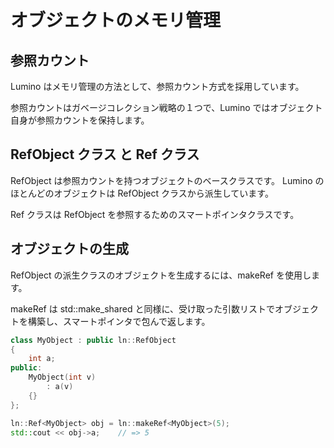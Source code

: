 オブジェクトのメモリ管理
==========


参照カウント
----------
Lumino はメモリ管理の方法として、参照カウント方式を採用しています。

参照カウントはガベージコレクション戦略の１つで、Lumino ではオブジェクト自身が参照カウントを保持します。


RefObject クラス と Ref クラス
----------
RefObject は参照カウントを持つオブジェクトのベースクラスです。
Lumino のほとんどのオブジェクトは RefObject クラスから派生しています。

Ref クラスは RefObject を参照するためのスマートポインタクラスです。


オブジェクトの生成
----------
RefObject の派生クラスのオブジェクトを生成するには、makeRef を使用します。

makeRef は std::make_shared と同様に、受け取った引数リストでオブジェクトを構築し、スマートポインタで包んで返します。

```cpp
class MyObject : public ln::RefObject
{
    int a;
public:
    MyObject(int v)
        : a(v)
    {}
};

ln::Ref<MyObject> obj = ln::makeRef<MyObject>(5);
std::cout << obj->a;    // => 5
```



